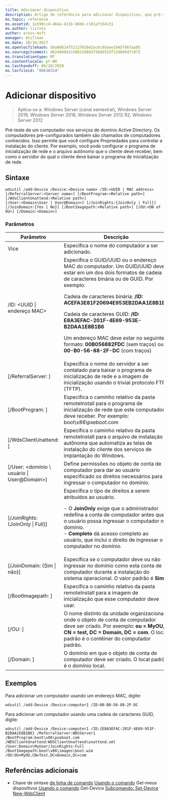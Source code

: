 ```yaml
---
title: Adicionar dispositivo
description: Artigo de referência para adicionar dispositivo, que pré-testar um computador nos serviços de domínio Active Directory. Os computadores pré-configurados também são chamados de computadores conhecidos.
ms.topic: reference
ms.assetid: 1e599cc4-464a-421b-b6bb-c101af154131
ms.author: lizross
author: eross-msft
manager: mtillman
ms.date: 10/16/2017
ms.openlocfilehash: 5ba0d614f5212702842ac6c95eae1945f66faa05
ms.sourcegitcommit: db2d46842c68813d043738d6523f13d8454fc972
ms.translationtype: MT
ms.contentlocale: pt-BR
ms.lasthandoff: 09/10/2020
ms.locfileid: "89638314"
---
```

# <a name="add-device"></a>Adicionar dispositivo

> Aplica-se a: Windows Server (canal semestral), Windows Server 2019, Windows Server 2016, Windows Server 2012 R2, Windows Server 2012

Pré-teste de um computador nos serviços de domínio Active Directory. Os computadores pré-configurados também são chamados de computadores conhecidos. Isso permite que você configure Propriedades para controlar a instalação do cliente. Por exemplo, você pode configurar o programa de inicialização de rede e o arquivo autônomo que o cliente deve receber, bem como o servidor do qual o cliente deve baixar o programa de inicialização de rede.

## <a name="syntax"></a>Sintaxe
```
wdsutil /add-Device /Device:<Device name> /ID:<UUID | MAC address> [/ReferralServer:<Server name>] [/BootProgram:<Relative path>] [/WdsClientUnattend:<Relative path>]
[/User:<Domain\User | User@Domain>] [/JoinRights:{JoinOnly | Full}] [/JoinDomain:{Yes | No}] [/BootImagepath:<Relative path>] [/OU:<DN of OU>] [/Domain:<Domain>]
```
### <a name="parameters"></a>Parâmetros
|Parâmetro|Descrição|
|-------|--------|
|Vice<computer name>|Especifica o nome do computador a ser adicionado.|
|/ID: <UUID &#124; endereço MAC>|Especifica o GUID/UUID ou o endereço MAC do computador. Um GUID/UUID deve estar em um dos dois formatos de cadeia de caracteres binária ou de GUID. Por exemplo:<p>Cadeia de caracteres binária: **/ID: ACEFA3E81F20694E953EB2DAA1E8B1B6**<p>Cadeia de caracteres GUID: **/ID: E8A3EFAC-201F-4E69-953E-B2DAA1E8B1B6**<p>Um endereço MAC deve estar no seguinte formato: **00B056882FDC** (sem traços) ou **00-B0-56-88-2F-DC** (com traços)|
|[/ReferralServer: <Server name> ]|Especifica o nome do servidor a ser contatado para baixar o programa de inicialização de rede e a imagem de inicialização usando o trivial protocolo FTP (TFTP).|
|[/BootProgram: <Relative path> ]|Especifica o caminho relativo da pasta remoteInstall para o programa de inicialização de rede que este computador deve receber. Por exemplo: boot\x86\pxeboot.com|
|[/WdsClientUnattend: <Relative path> ]|Especifica o caminho relativo da pasta remoteInstall para o arquivo de instalação autônoma que automatiza as telas de instalação do cliente dos serviços de implantação do Windows.|
|[/User: <domínio \ usuário &#124; User@Domain>]|Define permissões no objeto de conta de computador para dar ao usuário especificado os direitos necessários para ingressar o computador no domínio.|
|[/JoinRights: {JoinOnly &#124; Full}]|Especifica o tipo de direitos a serem atribuídos ao usuário.<p>-   O **JoinOnly** exige que o administrador redefina a conta de computador antes que o usuário possa ingressar o computador no domínio.<br />-   **Completo** dá acesso completo ao usuário, que inclui o direito de ingressar o computador no domínio.|
|[/JoinDomain: {Sim &#124; não}]|Especifica se o computador deve ou não ingressar no domínio como esta conta de computador durante a instalação do sistema operacional. O valor padrão é **Sim**.|
|[/BootImagepath: <Relative path> ]|Especifica o caminho relativo da pasta remoteInstall para a imagem de inicialização que esse computador deve usar.|
|[/OU: <DN of OU> ]|O nome distinto da unidade organizacional onde o objeto de conta de computador deve ser criado. Por exemplo: **ou = MyOU, CN = test, DC = Domain, DC = com**. O local padrão é o contêiner do computador padrão.|
|[/Domain: <Domain> ]|O domínio em que o objeto de conta de computador deve ser criado. O local padrão é o domínio local.|
## <a name="examples"></a>Exemplos
Para adicionar um computador usando um endereço MAC, digite:
```
wdsutil /add-Device /Device:computer1 /ID:00-B0-56-88-2F-DC
```
Para adicionar um computador usando uma cadeia de caracteres GUID, digite:
```
wdsutil /add-Device /Device:computer1 /ID:{E8A3EFAC-201F-4E69-953F-B2DAA1E8B1B6} /ReferralServer:WDSServer1 /BootProgram:boot\x86\pxeboot.com
/WDSClientUnattend:WDSClientUnattend\unattend.xml /User:Domain\MyUser/JoinRights:Full /BootImagepath:boot\x86\images\boot.wim /OU:OU=MyOU,CN=Test,DC=Domain,DC=com
```
## <a name="additional-references"></a>Referências adicionais
- Chave de sintaxe [de linha de comando](command-line-syntax-key.md) 
 [Usando o comando](using-the-get-alldevices-command.md) 
 Get-meus dispositivos [Usando o comando](using-the-get-device-command.md) 
 Get-Device [Subcomando: Set-Device](subcommand-set-device.md) 
 [New-WdsClient](/previous-versions/windows/powershell-scripting/dn283430(v=wps.630))
